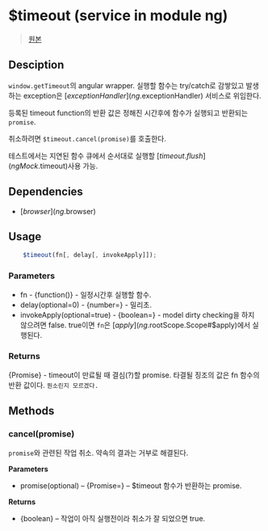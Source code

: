 # $timeout (service in module ng)

> [원본](http://docs.angularjs.org/api/ng.$timeout)

## Desciption
`window.getTimeout`의 angular wrapper. 실행할 함수는 try/catch로 감쌓있고 발생하는 exception은 [$exceptionHandler](ng.$exceptionHandler) 서비스로 위임한다.

등록된 timeout function의 반환 값은 정해진 시간후에 함수가 실행되고 반환되는 `promise`.

취소하려면 `$timeout.cancel(promise)`를 호출한다.

테스트에서는 지연된 함수 큐에서 순서대로 실행할 [$timeout.flush](ngMock.$timeout)사용 가능.

## Dependencies
* [$browser](ng.$browser)

## Usage

```js
    $timeout(fn[, delay[, invokeApply]]);
```

### Parameters
* fn - {function()} - 일정시간후 실행할 함수.
* delay(optional=0) - {number=} - 밀리초.
* invokeApply(optional=true) - {boolean=} - model dirty checking을 하지 않으려면 false. true이면 `fn`은 [$apply](ng.$rootScope.Scope#$apply)에서 실행된다.

### Returns
{Promise} - timeout이 만료될 때 결심(?)할 promise. 타결될 징조의 값은 fn 함수의 반환 값이다. `뭔소린지 모르겠다. `

## Methods
### cancel(promise)
`promise`와 관련된 작업 취소. 약속의 결과는 거부로 해결된다.

**Parameters**

* promise(optional) – {Promise=} – $timeout 함수가 반환하는 promise.

**Returns**

* {boolean} – 작업이 아직 실행전이라 취소가 잘 되었으면 true.

